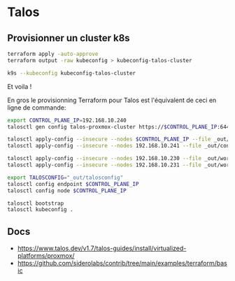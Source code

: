 # Talos

## Provisionner un cluster k8s

```sh
terraform apply -auto-approve
terraform output -raw kubeconfig > kubeconfig-talos-cluster

k9s --kubeconfig kubeconfig-talos-cluster
```

Et voila !

En gros le provisionning Terraform pour Talos est l'équivalent de ceci en ligne de commande:

```sh
export CONTROL_PLANE_IP=192.168.10.240
talosctl gen config talos-proxmox-cluster https://$CONTROL_PLANE_IP:6443 --output-dir _out --force

talosctl apply-config --insecure --nodes $CONTROL_PLANE_IP --file _out/controlplane.yaml
talosctl apply-config --insecure --nodes 192.168.10.241 --file _out/controlplane.yaml

talosctl apply-config --insecure --nodes 192.168.10.230 --file _out/worker.yaml
talosctl apply-config --insecure --nodes 192.168.10.231 --file _out/worker.yaml

export TALOSCONFIG="_out/talosconfig"
talosctl config endpoint $CONTROL_PLANE_IP
talosctl config node $CONTROL_PLANE_IP

talosctl bootstrap
talosctl kubeconfig .
```

## Docs

* <https://www.talos.dev/v1.7/talos-guides/install/virtualized-platforms/proxmox/>
* <https://github.com/siderolabs/contrib/tree/main/examples/terraform/basic>
